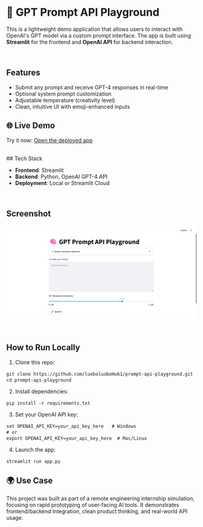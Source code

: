 # 🧠 GPT Prompt API Playground

This is a lightweight demo application that allows users to interact with OpenAI's GPT model via a custom prompt interface. The app is built using **Streamlit** for the frontend and **OpenAI API** for backend interaction.

<br/>

## Features

- Submit any prompt and receive GPT-4 responses in real-time
- Optional system prompt customization
- Adjustable temperature (creativity level)
- Clean, intuitive UI with emoji-enhanced inputs

## 🌐 Live Demo

Try it now: [Open the deployed app](https://prompt-api-playground-45ynj9zwpzjiaq94gteaou.streamlit.app/)

<br/>
## Tech Stack

- **Frontend**: Streamlit
- **Backend**: Python, OpenAI GPT-4 API
- **Deployment**: Local or Streamlit Cloud

<br/>

## Screenshot

![screenshot](./screenshot.png)

<br/>

## How to Run Locally

1. Clone this repo:
```
git clone https://github.com/luoboluoboHu61/prompt-api-playground.git
cd prompt-api-playground
```

2. Install dependencies:
```
pip install -r requirements.txt
```

3. Set your OpenAI API key:
```
set OPENAI_API_KEY=your_api_key_here   # Windows
# or
export OPENAI_API_KEY=your_api_key_here  # Mac/Linux
```

4. Launch the app:
```
streamlit run app.py
```


## 🌍 Use Case
This project was built as part of a remote engineering internship simulation, focusing on rapid prototyping of user-facing AI tools. It demonstrates frontend/backend integration, clean product thinking, and real-world API usage.


